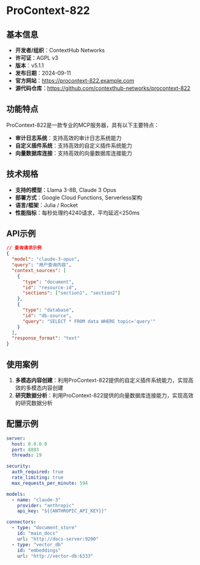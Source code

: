 # ProContext-822

## 基本信息

- **开发者/组织**：ContextHub Networks
- **许可证**：AGPL v3
- **版本**：v5.1.1
- **发布日期**：2024-09-11
- **官方网站**：https://procontext-822.example.com
- **源代码仓库**：https://github.com/contexthub-networks/procontext-822

## 功能特点

ProContext-822是一款专业的MCP服务器，具有以下主要特点：

- **审计日志系统**：支持高效的审计日志系统能力
- **自定义插件系统**：支持高效的自定义插件系统能力
- **向量数据库连接**：支持高效的向量数据库连接能力


## 技术规格

- **支持的模型**：Llama 3-8B, Claude 3 Opus
- **部署方式**：Google Cloud Functions, Serverless架构
- **语言/框架**：Julia / Rocket
- **性能指标**：每秒处理约4240请求，平均延迟<250ms

## API示例

```json
// 查询请求示例
{
  "model": "claude-3-opus",
  "query": "用户查询内容",
  "context_sources": [
    {
      "type": "document",
      "id": "resource-id",
      "sections": ["section1", "section2"]
    },
    {
      "type": "database",
      "id": "db-source",
      "query": "SELECT * FROM data WHERE topic='query'"
    }
  ],
  "response_format": "text"
}
```

## 使用案例

1. **多模态内容创建**：利用ProContext-822提供的自定义插件系统能力，实现高效的多模态内容创建
2. **研究数据分析**：利用ProContext-822提供的向量数据库连接能力，实现高效的研究数据分析


## 配置示例

```yaml
server:
  host: 0.0.0.0
  port: 8803
  threads: 19

security:
  auth_required: true
  rate_limiting: true
  max_requests_per_minute: 594

models:
  - name: "claude-3"
    provider: "anthropic"
    api_key: "${{ANTHROPIC_API_KEY}}"

connectors:
  - type: "document_store"
    id: "main_docs"
    url: "http://docs-server:9200"
  - type: "vector_db"
    id: "embeddings"
    url: "http://vector-db:6333"
```